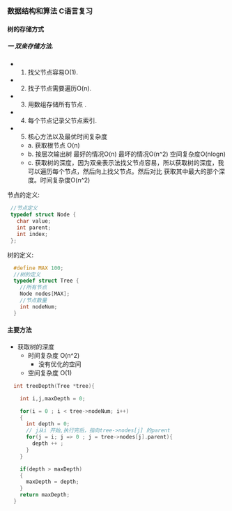 
### 数据结构和算法 C语言复习

#### 树的存储方式
##### 一 双亲存储方法. 
 - 1. 找父节点容易O(1).
 - 2. 找子节点需要遍历O(n).
 - 3. 用数组存储所有节点 .
 - 4. 每个节点记录父节点索引.
 - 5. 核心方法以及最优时间复杂度
   - a. 获取根节点 O(n)
   - b. 按层次输出树 最好的情况O(n) 最坏的情况O(n^2)  空间复杂度O(nlogn)
   - c. 获取树的深度，因为双亲表示法找父节点容易，所以获取树的深度，我可以遍历每个节点，然后向上找父节点。然后对比 获取其中最大的那个深度。时间复杂度O(n^2)

节点的定义:
 ```c
  //节点定义
  typedef struct Node {
    char value;
    int parent;
    int index;
  };
```
树的定义: 
```c
  #define MAX 100;
  //树的定义
  typedef struct Tree {
    //所有节点
    Node nodes[MAX];
    //节点数量
    int nodeNum;
  } 

 ```
#### 主要方法
  - 获取树的深度
    - 时间复杂度 O(n^2)
      - 没有优化的空间
    - 空间复杂度 O(1)

  ```c
    int treeDepth(Tree *tree){

      int i,j,maxDepth = 0;

      for(i = 0 ; i < tree->nodeNum; i++)
      {
        int depth = 0;
        // j从i 开始,执行完后，指向tree->nodes[j] 的parent
        for(j = i; j => 0 ; j = tree->nodes[j].parent){
          depth ++ ;
        }
      }

      if(depth > maxDepth)
      {
        maxDepth = depth;
      }
      return maxDepth;
    }

  ```
